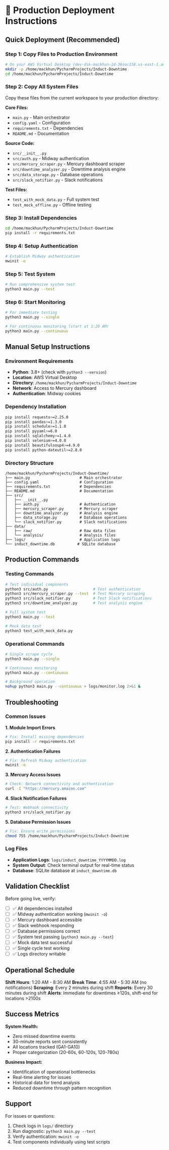 # 🚀 Production Deployment Instructions

## Quick Deployment (Recommended)

### Step 1: Copy Files to Production Environment
```bash
# On your AWS Virtual Desktop (dev-dsk-mackhun-1d-36aac158.us-east-1.amazon.com)
mkdir -p /home/mackhun/PycharmProjects/Induct-Downtime
cd /home/mackhun/PycharmProjects/Induct-Downtime
```

### Step 2: Copy All System Files
Copy these files from the current workspace to your production directory:

**Core Files:**
- `main.py` - Main orchestrator
- `config.yaml` - Configuration
- `requirements.txt` - Dependencies
- `README.md` - Documentation

**Source Code:**
- `src/__init__.py`
- `src/auth.py` - Midway authentication
- `src/mercury_scraper.py` - Mercury dashboard scraper
- `src/downtime_analyzer.py` - Downtime analysis engine
- `src/data_storage.py` - Database operations
- `src/slack_notifier.py` - Slack notifications

**Test Files:**
- `test_with_mock_data.py` - Full system test
- `test_mock_offline.py` - Offline testing

### Step 3: Install Dependencies
```bash
cd /home/mackhun/PycharmProjects/Induct-Downtime
pip install -r requirements.txt
```

### Step 4: Setup Authentication
```bash
# Establish Midway authentication
mwinit -o
```

### Step 5: Test System
```bash
# Run comprehensive system test
python3 main.py --test
```

### Step 6: Start Monitoring
```bash
# For immediate testing
python3 main.py --single

# For continuous monitoring (start at 1:20 AM)
python3 main.py --continuous
```

## Manual Setup Instructions

### Environment Requirements
- **Python**: 3.8+ (check with `python3 --version`)
- **Location**: AWS Virtual Desktop
- **Directory**: `/home/mackhun/PycharmProjects/Induct-Downtime`
- **Network**: Access to Mercury dashboard
- **Authentication**: Midway cookies

### Dependency Installation
```bash
pip install requests>=2.25.0
pip install pandas>=1.3.0
pip install schedule>=1.1.0
pip install pyyaml>=6.0
pip install sqlalchemy>=1.4.0
pip install selenium>=4.0.0
pip install beautifulsoup4>=4.9.0
pip install python-dateutil>=2.8.0
```

### Directory Structure
```
/home/mackhun/PycharmProjects/Induct-Downtime/
├── main.py                      # Main orchestrator
├── config.yaml                  # Configuration
├── requirements.txt             # Dependencies
├── README.md                    # Documentation
├── src/
│   ├── __init__.py
│   ├── auth.py                  # Authentication
│   ├── mercury_scraper.py       # Mercury scraper
│   ├── downtime_analyzer.py     # Analysis engine
│   ├── data_storage.py          # Database operations
│   └── slack_notifier.py        # Slack notifications
├── data/
│   ├── raw/                     # Raw data files
│   └── analysis/                # Analysis files
├── logs/                        # Application logs
└── induct_downtime.db          # SQLite database
```

## Production Commands

### Testing Commands
```bash
# Test individual components
python3 src/auth.py                    # Test authentication
python3 src/mercury_scraper.py --test  # Test Mercury scraping
python3 src/slack_notifier.py          # Test Slack notifications
python3 src/downtime_analyzer.py       # Test analysis engine

# Full system test
python3 main.py --test

# Mock data test
python3 test_with_mock_data.py
```

### Operational Commands
```bash
# Single scrape cycle
python3 main.py --single

# Continuous monitoring
python3 main.py --continuous

# Background operation
nohup python3 main.py --continuous > logs/monitor.log 2>&1 &
```

## Troubleshooting

### Common Issues

**1. Module Import Errors**
```bash
# Fix: Install missing dependencies
pip install -r requirements.txt
```

**2. Authentication Failures**
```bash
# Fix: Refresh Midway authentication
mwinit -o
```

**3. Mercury Access Issues**
```bash
# Check: Network connectivity and authentication
curl -I "https://mercury.amazon.com"
```

**4. Slack Notification Failures**
```bash
# Test: Webhook connectivity
python3 src/slack_notifier.py
```

**5. Database Permission Issues**
```bash
# Fix: Ensure write permissions
chmod 755 /home/mackhun/PycharmProjects/Induct-Downtime
```

### Log Files
- **Application Logs**: `logs/induct_downtime_YYYYMMDD.log`
- **System Output**: Check terminal output for real-time status
- **Database**: SQLite database at `induct_downtime.db`

## Validation Checklist

Before going live, verify:

- [ ] ✅ All dependencies installed
- [ ] ✅ Midway authentication working (`mwinit -o`)
- [ ] ✅ Mercury dashboard accessible
- [ ] ✅ Slack webhook responding
- [ ] ✅ Database permissions correct
- [ ] ✅ System test passing (`python3 main.py --test`)
- [ ] ✅ Mock data test successful
- [ ] ✅ Single cycle test working
- [ ] ✅ Logs directory writable

## Operational Schedule

**Shift Hours**: 1:20 AM - 8:30 AM
**Break Time**: 4:55 AM - 5:30 AM (no notifications)
**Scraping**: Every 2 minutes during shift
**Reports**: Every 30 minutes during shift
**Alerts**: Immediate for downtimes ≥120s, shift-end for locations >2100s

## Success Metrics

**System Health:**
- Zero missed downtime events
- 30-minute reports sent consistently
- All locations tracked (GA1-GA10)
- Proper categorization (20-60s, 60-120s, 120-780s)

**Business Impact:**
- Identification of operational bottlenecks
- Real-time alerting for issues
- Historical data for trend analysis
- Reduced downtime through pattern recognition

## Support

For issues or questions:
1. Check logs in `logs/` directory
2. Run diagnostic: `python3 main.py --test`
3. Verify authentication: `mwinit -o`
4. Test components individually using test scripts